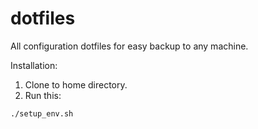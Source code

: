 # dotfiles
All configuration dotfiles for easy backup to any machine.

Installation:
1) Clone to home directory.
2) Run this:
  ```bash
  ./setup_env.sh
  ```

